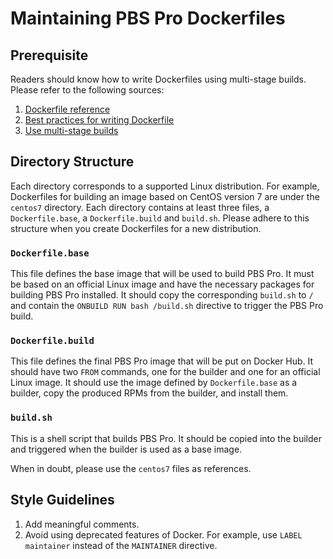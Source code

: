 # Maintaining PBS Pro Dockerfiles

## Prerequisite
Readers should know how to write Dockerfiles using multi-stage builds. Please refer to the following sources:
1. [Dockerfile reference](https://docs.docker.com/engine/reference/builder/)
2. [Best practices for writing Dockerfile](https://docs.docker.com/engine/userguide/eng-image/dockerfile_best-practices/)
3. [Use multi-stage builds](https://docs.docker.com/engine/reference/builder/)

## Directory Structure
Each directory corresponds to a supported Linux distribution. For example, Dockerfiles for building an image based on CentOS version 7 are under the `centos7` directory. Each directory contains at least three files, a `Dockerfile.base`, a `Dockerfile.build` and `build.sh`. Please adhere to this structure when you create Dockerfiles for a new distribution.

### `Dockerfile.base`
This file defines the base image that will be used to build PBS Pro. It must be based on an official Linux image and have the necessary packages for building PBS Pro installed. It should copy the corresponding `build.sh` to `/` and contain the `ONBUILD RUN bash /build.sh` directive to trigger the PBS Pro build.

### `Dockerfile.build`
This file defines the final PBS Pro image that will be put on Docker Hub. It should have two `FROM` commands, one for the builder and one for an official Linux image. It should use the image defined by `Dockerfile.base` as a builder, copy the produced RPMs from the builder, and install them.

### `build.sh`
This is a shell script that builds PBS Pro. It should be copied into the builder and triggered when the builder is used as a base image.

When in doubt, please use the `centos7` files as references.

## Style Guidelines
1. Add meaningful comments.
2. Avoid using deprecated features of Docker. For example, use `LABEL maintainer` instead of the `MAINTAINER` directive.
